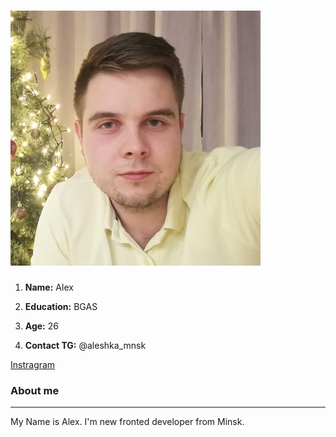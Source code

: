 # ![](/assets/img/cv.jpg) #


1.  **Name:** Alex

2.  **Education:** BGAS

3.  **Age:** 26

4.  **Contact TG:** @aleshka_mnsk

[Instragram](https://www.instagram.com/leshkalp)

### About me ###
-------------
My Name is Alex. I'm new fronted developer from Minsk. 
